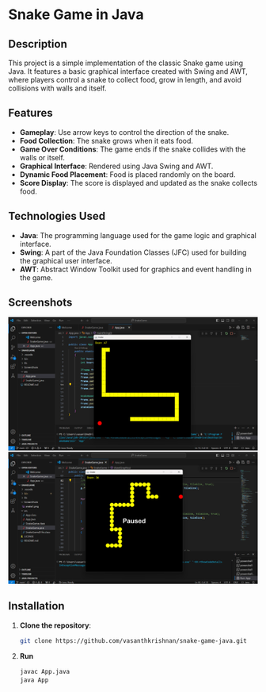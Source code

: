 # Snake Game in Java

## Description

This project is a simple implementation of the classic Snake game using Java. It features a basic graphical interface created with Swing and AWT, where players control a snake to collect food, grow in length, and avoid collisions with walls and itself.

## Features

- **Gameplay**: Use arrow keys to control the direction of the snake.
- **Food Collection**: The snake grows when it eats food.
- **Game Over Conditions**: The game ends if the snake collides with the walls or itself.
- **Graphical Interface**: Rendered using Java Swing and AWT.
- **Dynamic Food Placement**: Food is placed randomly on the board.
- **Score Display**: The score is displayed and updated as the snake collects food.

## Technologies Used

- **Java**: The programming language used for the game logic and graphical interface.
- **Swing**: A part of the Java Foundation Classes (JFC) used for building the graphical user interface.
- **AWT**: Abstract Window Toolkit used for graphics and event handling in the game.

## Screenshots

![Game Screenshot](ScreenShots/snake1.png)
![Game Screenshot](ScreenShots/snake2.png)

## Installation

1. **Clone the repository**:
   ```bash
   git clone https://github.com/vasanthkrishnan/snake-game-java.git
   ```

2. **Run**
   ```bash
   javac App.java
   java App
   ```
